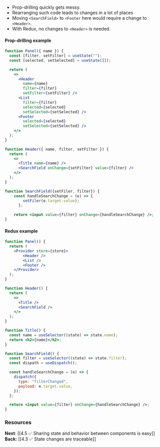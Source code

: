 - Prop-drilling quickly gets messy. 
- Rearranging such code leads to changes in a lot of places
- Moving `<SearchField>` to `<Footer` here would require a change to `<Header>`. 
- With Redux, no changes to `<Header>` is needed. 

#### Prop-drilling example

```jsx
function Panel({ name }) {
  const [filter, setFilter] = useState("");
  const [selected, setSelected] = useState([]);

  return (
    <>
      <Header 
    	name={name} 
		filter={filter} 
		setFilter={setFilter} />
      <List 
		filter={filter} 
		selected={selected} 
		setSelected={setSelected} />
      <Footer 
		selected={selected} 
		setSelected={setSelected} />
    </>
  );
}

function Header({ name, filter, setFilter }) {
  return (
    <>
      <Title name={name} />
      <SearchField onChange={setFilter} value={filter} />
    </>
  );
}

function SearchField({setFiler, filter}) {
	const handleSearchChange = (e) => {
		setFiler(e.target.value);
	  };
	  
	return <input value={filter} onChange={handleSearchChange} />;
}

```


#### Redux example
```jsx
function Panel() {
  return (
    <Provider store={store}>
	    <Header />
	    <List />
	    <Footer />
    </Provider>
  );
}

function Header() {
  return (
    <>
      <Title />
      <SearchField />
    </>
  );
}

function Title() {
  const name = useSelector((state) => state.name);
  return <h2>{name}</h2>;
}

function SearchField() {
  const filter = useSelector((state) => state.filter);
  const dispath = useDispatch();

  const handleSearchChange = (e) => {
    dispatch({
      type: "filterChanged",
      payload: e.target.value,
    });
  };

  return <input value={filter} onChange={handleSearchChange} />;
}
```

### Resources

**Next**: [[4.5 ✅ Sharing state and behavior between components is easy]]
**Back:** [[4.3 ✅ State changes are traceable]]